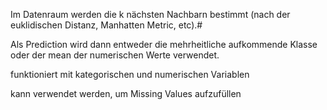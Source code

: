 Im Datenraum werden die k nächsten Nachbarn bestimmt (nach der euklidischen Distanz, Manhatten Metric, etc).#

Als Prediction wird dann entweder die mehrheitliche aufkommende Klasse oder der mean der numerischen Werte verwendet. 


funktioniert mit kategorischen und numerischen Variablen

kann verwendet werden, um Missing Values aufzufüllen